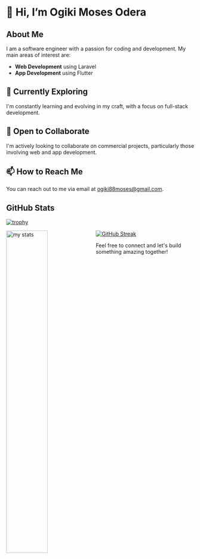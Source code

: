 # 👋 Hi, I’m Ogiki Moses Odera

## About Me
I am a software engineer with a passion for coding and development. My main areas of interest are:
 

- **Web Development** using Laravel
- **App Development** using Flutter

## 🌱 Currently Exploring
I'm constantly learning and evolving in my craft, with a focus on full-stack development.

## 💼 Open to Collaborate
I'm actively looking to collaborate on commercial projects, particularly those involving web and app development.

## 📫 How to Reach Me
You can reach out to me via email at [ogiki88moses@gmail.com](mailto:ogiki88moses@gmail.com).

## GitHub Stats
 [![trophy](https://github-profile-trophy.vercel.app/?username=ogiki477&theme=onedark)](https://github.com/ryo-ma/github-profile-trophy)
  <!--<img alt="top langs" align="left" width="47%" src="https://github-readme-stats.vercel.app/api/top-langs/?username=ogiki477" /> -->
  <img alt="my stats" align="left" width="47%" src="https://github-readme-stats.vercel.app/api?username=ogiki477&show_icons=true&theme=radical" />
 
  [![GitHub Streak](https://streak-stats.demolab.com/?user=ogiki477&theme=dark)](https://git.io/streak-stats)

Feel free to connect and let's build something amazing together!
